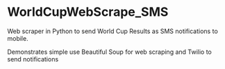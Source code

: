 # WorldCupWebScrape_SMS
Web scraper in Python to send World Cup Results as SMS notifications to mobile. 

Demonstrates simple use Beautiful Soup for web scraping and Twilio to send notifications
